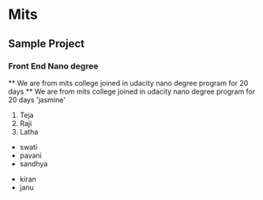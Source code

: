 # Mits
## Sample Project
### Front End Nano degree
** We are from mits college joined in udacity nano degree program for 20 days **
We are from mits college joined in udacity nano degree program for 20 days
'jasmine'
1. Teja
2. Raji
3. Latha
- swati
- pavani
- sandhya
+ kiran
+ janu
